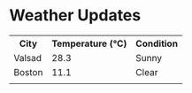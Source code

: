 # Weather Updates

<!-- WEATHER-UPDATE-START -->
<table><tr><th>City</th><th>Temperature (°C)</th><th>Condition</th></tr><tr><td>Valsad</td><td>28.3</td><td>Sunny</td></tr><tr><td>Boston</td><td>11.1</td><td>Clear</td></tr><tr><td></td><td></td><td></td></tr></table>
<!-- WEATHER-UPDATE-END -->
